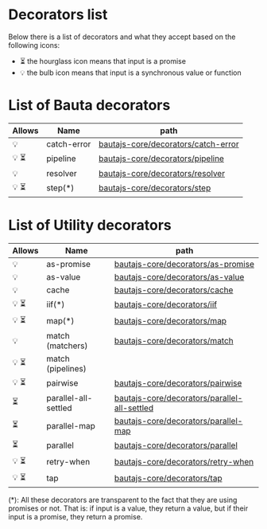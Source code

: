 # Decorators list

Below there is a list of decorators and what they accept based on the following icons:

- :hourglass_flowing_sand: the hourglass icon means that input is a promise
- :bulb: the bulb icon means that input is a synchronous value or function

# List of Bauta decorators


| Allows                          | Name        | path                                                                                        |
|---------------------------------|-------------|---------------------------------------------------------------------------------------------|
| :bulb:                          | catch-error | [bautajs-core/decorators/catch-error](../../packages/bautajs-core/decorators/catch-error)   | 
| :bulb: :hourglass_flowing_sand: | pipeline    | [bautajs-core/decorators/pipeline](../../packages/bautajs-core/decorators/pipeline)         | 
| :bulb:                          | resolver    | [bautajs-core/decorators/resolver](../../packages/bautajs-core/decorators/resolver)         | 
| :bulb: :hourglass_flowing_sand: | step(*)     | [bautajs-core/decorators/step](../../packages/bautajs-core/decorators/step)                 | 


# List of Utility decorators


| Allows                          | Name                 | path                                                                                                            |
|---------------------------------|----------------------|-----------------------------------------------------------------------------------------------------------------|
| :bulb:                          | as-promise           | [bautajs-core/decorators/as-promise](../../packages/bautajs-core/src/decorators/as-promise)                     | 
| :bulb:                          | as-value             | [bautajs-core/decorators/as-value](../../packages/bautajs-core/src/decorators/as-value)                         | 
| :bulb:                          | cache                | [bautajs-core/decorators/cache](../../packages/bautajs-core/src/decorators/cache)                               | 
| :bulb: :hourglass_flowing_sand: | iif(*)               | [bautajs-core/decorators/iif](../../packages/bautajs-core/src/decorators/iif)                                   |
| :bulb: :hourglass_flowing_sand: | map(*)               | [bautajs-core/decorators/map](../../packages/bautajs-core/src/decorators/map)                                   | 
| :bulb:                          | match (matchers)     | [bautajs-core/decorators/match](../../packages/bautajs-core/src/decorators/match)                               | 
| :bulb: :hourglass_flowing_sand: | match (pipelines)    |                                                                                                                 |
| :bulb: :hourglass_flowing_sand: | pairwise             | [bautajs-core/decorators/pairwise](../../packages/bautajs-core/src/decorators/pairwise)                         | 
| :hourglass_flowing_sand:        | parallel-all-settled | [bautajs-core/decorators/parallel-all-settled](../../packages/bautajs-core/src/decorators/parallel-all-settled) |
| :hourglass_flowing_sand:        | parallel-map         | [bautajs-core/decorators/parallel-map](../../packages/bautajs-core/src/decorators/parallel-map)                 |
| :hourglass_flowing_sand:        | parallel             | [bautajs-core/decorators/parallel](../../packages/bautajs-core/src/decorators/parallel)                         |
| :bulb: :hourglass_flowing_sand: | retry-when           | [bautajs-core/decorators/retry-when](../../packages/bautajs-core/src/decorators/retry-when)                     | 
| :bulb: :hourglass_flowing_sand: | tap                  | [bautajs-core/decorators/tap](../../packages/bautajs-core/src/decorators/tap)                                   | 

(*): All these decorators are transparent to the fact that they are using promises or not. That is: if input is a value, they return a value, but if their input is a promise, they return a promise.

